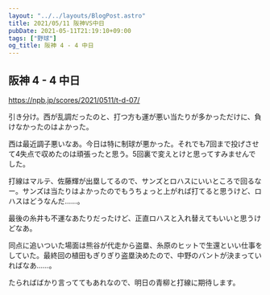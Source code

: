 ```yaml
---
layout: "../../layouts/BlogPost.astro"
title: 2021/05/11 阪神VS中日
pubDate: 2021-05-11T21:19:10+09:00
tags: ["野球"]
og_title: 阪神 4 - 4 中日
---
```


## 阪神 4 - 4 中日

https://npb.jp/scores/2021/0511/t-d-07/


引き分け。西が乱調だったのと、打つ方も運が悪い当たりが多かっただけに、負けなかったのはよかった。

西は最近調子悪いなあ。今日は特に制球が悪かった。それでも7回まで投げさせて4失点で収めたのは頑張ったと思う。5回裏で変えとけと思ってすみませんでした。

打線はマルテ、佐藤輝が出塁してるので、サンズとロハスにいいところで回るなー。サンズは当たりはよかったのでもうちょっと上がれば打てると思うけど、ロハスはどうなんだ……。

最後の糸井も不運なあたりだったけど、正直ロハスと入れ替えてもいいと思うけどなあ。

同点に追いついた場面は熊谷が代走から盗塁、糸原のヒットで生還といい仕事をしていた。最終回の植田もぎりぎり盗塁決めたので、中野のバントが決まっていればなあ……。

たらればばかり言っててもあれなので、明日の青柳と打線に期待します。
